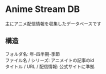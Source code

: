 # Anime Stream DB
主にアニメ配信情報を収集したデータベースです  

## 構造
フォルダ名: 年-四半期-季節  
ファイル名 / シリーズ: アニメイトの記事のid  
タイトル / URL / 配信情報: 公式サイトに準拠
